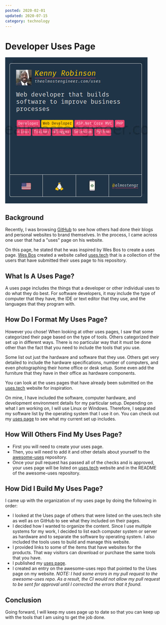 ```yaml
---
posted: 2020-02-01
updated: 2020-07-15
category: technology
---
```


# Developer Uses Page

![My Uses Entry on uses.tech](/images/2020.02.01-uses-entry.jpg)

## Background 

Recently, I was browsing [GitHub](https://github.com/almostengr) to see how others 
had done their blogs and personal websites to brand themselves. In the process, 
I came across one user that had a "uses" page on his website. 

On this page, he stated that he was inspired by Wes Bos to create a uses page. 
<a href="https://github.com/wesbos/awesome-uses" target="_blank">Wes Bos</a> 
created a website called 
<a href="https://uses.tech" target="_blank">uses.tech</a> that is a collection
of the users that have submitted their uses page to his repository.

## What Is A Uses Page? 

A uses page includes the things that a developer or other individual uses to 
do what they do best. For software developers, it may include the type of computer 
that they have, the IDE or text editor that they use, and the languages 
that they program with.

## How Do I Format My Uses Page? 

However you chose! When looking at other uses pages, I saw that some categorized their 
page based on the type of tools. Others categorized their set up in different 
ways. There is no particular way that it must be done other than the fact
that you need to include the tools that you use.

Some list out just the hardware and software that they use. Others get very detailed 
to include the hardware specifications, number of computers, and even
photographing their home office or desk setup. Some even add the furniture 
that they have in their office as hardware components.

You can look at the uses pages that have already been submitted on the 
<a href="https://uses.tech" target="_blank">uses.tech</a> website for inspiration.

On mine, I have included the software, computer hardware, and 
development environment details for my particular setup. Depending on what I am 
working on, I will use Linux or Windows. Therefore, I separated my software list 
by the operating system that I use it on. 
You can check out my [uses page](/uses) to see what my current set up includes.

## How Will Others Find My Uses Page? 

* First you will need to create your uses page. 
* Then, you will need to add it 
and other details about yourself to the
<a href="https://github.com/wesbos/awesome-uses" target="_blank">awesome-uses</a>
repository. 
* Once your pull request has passed all of the checks and 
is approved, your uses page will be listed on 
<a href="https://uses.tech" target="_blank">uses.tech</a>
website and in the README of the awesome-uses repository.

## How Did I Build My Uses Page? 

I came up with the organization of my uses page by doing the following in order:

* I looked at the Uses page of others that were listed on the uses.tech site
as well as on GitHub to see what they included on their pages.
* I decided how I wanted to organize the content. Since I use multiple systems 
for my work, I decided to list each computer system or server as hardware and to 
separate the software by operating system. I also included the tools uses to 
build and manage this website.
* I provided links to some of the items that have websites for the products. That 
way visitors can download or purchase the same tools that you have.
* I published my [uses page](/uses).
* I created an entry on the awesome-uses repo that pointed to the Uses page on 
my website. *NOTE: I had some errors in my pull request to the awesome-uses repo. As a 
result, the CI would not allow my pull request to be sent for approval until 
I corrected the errors that it found.*

## Conclusion

Going forward, I will keep my uses page up to date so that you can keep up 
with the tools that I am using to get the job done. 

